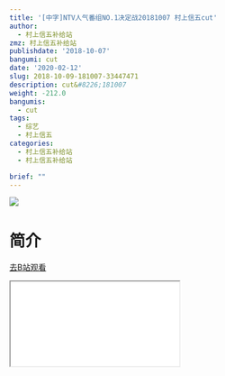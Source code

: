 ```yaml
---
title: '[中字]NTV人气番组NO.1决定战20181007 村上信五cut'
author:
  - 村上信五补给站
zmz: 村上信五补给站
publishdate: '2018-10-07'
bangumi: cut
date: '2020-02-12'
slug: 2018-10-09-181007-33447471
description: cut&#8226;181007
weight: -212.0
bangumis:
  - cut
tags:
  - 综艺
  - 村上信五
categories:
  - 村上信五补给站
  - 村上信五补给站

brief: ""
---
```

![](https://raw.githubusercontent.com/tcgriffith/owaraisite/master/static/tmpimg/97f587aa8aa401c0f7c41afb18b0471bd2d25fd9.jpg.480.jpg)
# 简介  
  

[去B站观看](https://www.bilibili.com/video/av33447471/)
<div class ="resp-container"><iframe class="testiframe" src="//player.bilibili.com/player.html?aid=33447471"", scrolling="no", allowfullscreen="true" > </iframe></div> 
